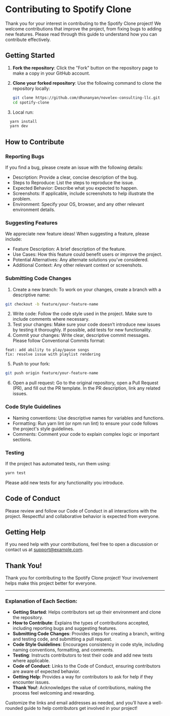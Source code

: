 # Contributing to Spotify Clone

Thank you for your interest in contributing to the Spotify Clone project! We welcome contributions that improve the project, from fixing bugs to adding new features. Please read through this guide to understand how you can contribute effectively.

## Getting Started

1. **Fork the repository**: Click the "Fork" button on the repository page to make a copy in your GitHub account.
2. **Clone your forked repository**: Use the following command to clone the repository locally:

   ```bash
   git clone https://github.com/dhunanyan/novelex-consulting-llc.git
   cd spotify-clone
   ```

3. Local run:

```bash
  yarn install
  yarn dev
```

## How to Contribute

### Reporting Bugs

If you find a bug, please create an issue with the following details:

- Description: Provide a clear, concise description of the bug.
- Steps to Reproduce: List the steps to reproduce the issue.
- Expected Behavior: Describe what you expected to happen.
- Screenshots: If applicable, include screenshots to help illustrate the problem.
- Environment: Specify your OS, browser, and any other relevant environment details.

### Suggesting Features

We appreciate new feature ideas! When suggesting a feature, please include:

- Feature Description: A brief description of the feature.
- Use Cases: How this feature could benefit users or improve the project.
- Potential Alternatives: Any alternate solutions you’ve considered.
- Additional Context: Any other relevant context or screenshots.

### Submitting Code Changes

1. Create a new branch: To work on your changes, create a branch with a descriptive name:

```bash
git checkout -b feature/your-feature-name
```

2. Write code: Follow the code style used in the project. Make sure to include comments where necessary.
3. Test your changes: Make sure your code doesn’t introduce new issues by testing it thoroughly. If possible, add tests for new functionality.
4. Commit your changes: Write clear, descriptive commit messages. Please follow Conventional Commits format:

```vbnet
feat: add ability to play/pause songs
fix: resolve issue with playlist rendering
```

5. Push to your fork:

```bash
git push origin feature/your-feature-name
```

6. Open a pull request: Go to the original repository, open a Pull Request (PR), and fill out the PR template. In the PR description, link any related issues.

### Code Style Guidelines

- Naming conventions: Use descriptive names for variables and functions.
- Formatting: Run yarn lint (or npm run lint) to ensure your code follows the project's style guidelines.
- Comments: Comment your code to explain complex logic or important sections.

### Testing

If the project has automated tests, run them using:

```bash
yarn test
```

Please add new tests for any functionality you introduce.

## Code of Conduct

Please review and follow our Code of Conduct in all interactions with the project. Respectful and collaborative behavior is expected from everyone.

## Getting Help

If you need help with your contributions, feel free to open a discussion or contact us at support@example.com.

## Thank You!

Thank you for contributing to the Spotify Clone project! Your involvement helps make this project better for everyone.

---

### Explanation of Each Section:

- **Getting Started**: Helps contributors set up their environment and clone the repository.
- **How to Contribute**: Explains the types of contributions accepted, including reporting bugs and suggesting features.
- **Submitting Code Changes**: Provides steps for creating a branch, writing and testing code, and submitting a pull request.
- **Code Style Guidelines**: Encourages consistency in code style, including naming conventions, formatting, and comments.
- **Testing**: Instructs contributors to test their code and add new tests where applicable.
- **Code of Conduct**: Links to the Code of Conduct, ensuring contributors are aware of expected behavior.
- **Getting Help**: Provides a way for contributors to ask for help if they encounter issues.
- **Thank You!**: Acknowledges the value of contributions, making the process feel welcoming and rewarding.

Customize the links and email addresses as needed, and you’ll have a well-rounded guide to help contributors get involved in your project!
